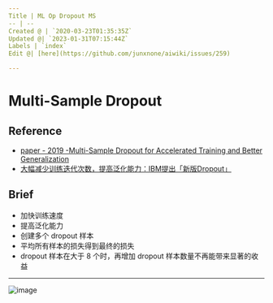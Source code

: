 ```yaml
---
Title | ML Op Dropout MS
-- | --
Created @ | `2020-03-23T01:35:35Z`
Updated @| `2023-01-31T07:15:44Z`
Labels | `index`
Edit @| [here](https://github.com/junxnone/aiwiki/issues/259)

---
```


# Multi-Sample Dropout

## Reference

- [paper - 2019 -Multi-Sample Dropout for Accelerated Training and Better Generalization](https://arxiv.org/pdf/1905.09788.pdf)
- [大幅减少训练迭代次数，提高泛化能力：IBM提出「新版Dropout」](https://www.sohu.com/a/319115531_129720)

## Brief
- 加快训练速度
- 提高泛化能力
- 创建多个 dropout 样本
- 平均所有样本的损失得到最终的损失
- dropout 样本在大于 8 个时，再增加 dropout 样本数量不再能带来显著的收益

---
![image](https://user-images.githubusercontent.com/2216970/77271574-088fa480-6cea-11ea-8ca5-912a082900d5.png)

